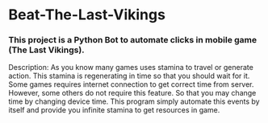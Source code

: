 # Beat-The-Last-Vikings

### This project is a Python Bot to automate clicks in mobile game (The Last Vikings).

Description: As you know many games uses stamina to travel or generate action. This stamina is regenerating in time so that you should wait for it. Some games requires internet connection to get correct time from server. However, some others do not require this feature. So that you may change time by changing device time. This program simply automate this events by itself and provide you infinite stamina to get resources in game.
